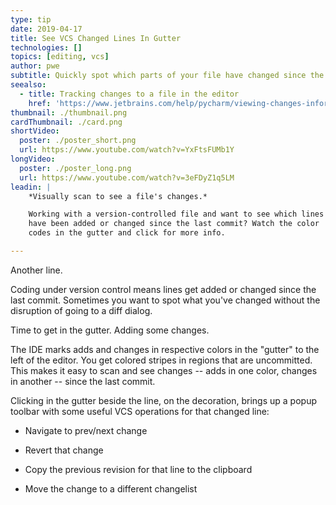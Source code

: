 ```yaml
---
type: tip
date: 2019-04-17
title: See VCS Changed Lines In Gutter
technologies: []
topics: [editing, vcs]
author: pwe
subtitle: Quickly spot which parts of your file have changed since the last commit.
seealso:
  - title: Tracking changes to a file in the editor
    href: 'https://www.jetbrains.com/help/pycharm/viewing-changes-information.html?section=Windows%20or%20Linux#local_changes'
thumbnail: ./thumbnail.png
cardThumbnail: ./card.png
shortVideo:
  poster: ./poster_short.png
  url: https://www.youtube.com/watch?v=YxFtsFUMb1Y
longVideo:
  poster: ./poster_long.png
  url: https://www.youtube.com/watch?v=3eFDyZ1q5LM
leadin: |
    *Visually scan to see a file's changes.*    

    Working with a version-controlled file and want to see which lines 
    have been added or changed since the last commit? Watch the color 
    codes in the gutter and click for more info.

---
```


Another line. 

Coding under version control means lines get added or changed since the 
last commit. Sometimes you want to spot what you've changed without the 
disruption of going to a diff dialog.

Time to get in the gutter. Adding some changes.

The IDE marks adds and changes in respective colors in the "gutter" to 
the left of the editor. You get colored stripes in regions that are 
uncommitted. This makes it easy to scan and see changes -- adds in 
one color, changes in another -- since the last commit.

Clicking in the gutter beside the line, on the decoration, brings up 
a popup toolbar with some useful VCS operations for that changed line:

- Navigate to prev/next change

- Revert that change

- Copy the previous revision for that line to the clipboard

- Move the change to a different changelist
